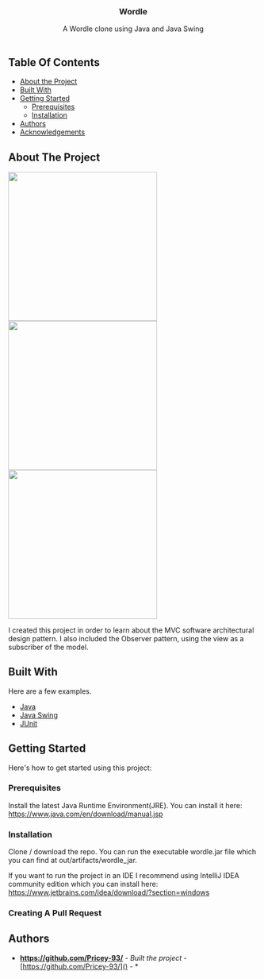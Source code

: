 <br/>
<p align="center">
  <a href="https://github.com/Pricey-93/Wordle"></a>

  <h3 align="center">Wordle</h3>

  <p align="center">
    A Wordle clone using Java and Java Swing
    <br/>
    <br/>
  </p>
</p>



## Table Of Contents

* [About the Project](#about-the-project)
* [Built With](#built-with)
* [Getting Started](#getting-started)
  * [Prerequisites](#prerequisites)
  * [Installation](#installation)
* [Authors](#authors)
* [Acknowledgements](#acknowledgements)

## About The Project

<img src="https://github.com/Pricey-93/wordle/assets/56130851/b3d2f3c5-566e-4284-bec2-b469189ee7fb" height="300" width="300">
<img src="https://github.com/Pricey-93/wordle/assets/56130851/68b53e9f-d1e2-4822-b4d8-689d3b7d5ded" height="300" width="300">
<img src="https://github.com/Pricey-93/wordle/assets/56130851/fa011442-8929-4e49-b550-ec6e3ca3e966" height="300" width="300">



I created this project in order to learn about the MVC software architectural design pattern. I also included the Observer pattern, using the view as a subscriber of the model.

## Built With

Here are a few examples.

* [Java](https://www.java.com/en/)
* [Java Swing](https://docs.oracle.com/javase/tutorial/uiswing/start/index.html)
* [JUnit](https://junit.org/junit5/)

## Getting Started

Here's how to get started using this project:

### Prerequisites

Install the latest Java Runtime Environment(JRE).
You can install it here: https://www.java.com/en/download/manual.jsp

### Installation

Clone / download the repo.
You can run the executable wordle.jar file which you can find at out/artifacts/wordle_jar.

If you want to run the project in an IDE I recommend using IntelliJ IDEA community edition which you can install here: https://www.jetbrains.com/idea/download/?section=windows

### Creating A Pull Request



## Authors

* **https://github.com/Pricey-93/** - *Built the project* - [https://github.com/Pricey-93/]() - *
